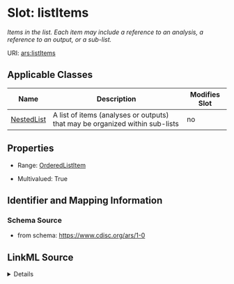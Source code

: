 # Slot: listItems


_Items in the list. Each item may include a reference to an analysis, a reference to an output, or a sub-list._



URI: [ars:listItems](https://www.cdisc.org/ars/1-0/listItems)



<!-- no inheritance hierarchy -->




## Applicable Classes

| Name | Description | Modifies Slot |
| --- | --- | --- |
[NestedList](NestedList.md) | A list of items (analyses or outputs) that may be organized within sub-lists |  no  |







## Properties

* Range: [OrderedListItem](OrderedListItem.md)

* Multivalued: True





## Identifier and Mapping Information







### Schema Source


* from schema: https://www.cdisc.org/ars/1-0




## LinkML Source

<details>
```yaml
name: listItems
description: Items in the list. Each item may include a reference to an analysis,
  a reference to an output, or a sub-list.
from_schema: https://www.cdisc.org/ars/1-0
rank: 1000
multivalued: true
list_elements_ordered: true
alias: listItems
domain_of:
- NestedList
range: OrderedListItem
inlined: true
inlined_as_list: true

```
</details>